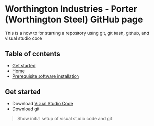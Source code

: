 # Worthington Industries - Porter (Worthington Steel) GitHub page

This is a how to for starting a repository using git, git bash, github, and visual studio code

## Table of contents

- [Get started](#get-started)
- [Home](https://github.com/WorthingtonSteel/How-to-initialize-git-repository/wiki)
- [Prerequisite software installation](https://github.com/WorthingtonSteel/How-to-initialize-git-repository/wiki/Prerequisite-software-installation)

## Get started

- Download [Visual Studio Code](https://code.visualstudio.com/)
- Download [git](https://git-scm.com/downloads)

> Show initial setup of visual studio code and git
